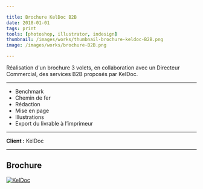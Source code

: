 ```yaml
---

title: Brochure KelDoc B2B
date: 2018-01-01
tags: print
tools: [photoshop, illustrator, indesign]
thumbnail: /images/works/thumbnail-brochure-keldoc-B2B.png
image: /images/works/brochure-B2B.png

---
```


Réalisation d'un brochure 3 volets, en collaboration avec un Directeur Commercial, des services B2B proposés par KelDoc.

---

- Benchmark
- Chemin de fer
- Rédaction
- Mise en page
- Illustrations
- Export du livrable à l’imprimeur

---

**Client :** KelDoc

---

## Brochure

[![KelDoc](/images/works/brochure-B2B.png)](/images/works/brochure-B2B.png)
